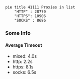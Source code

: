 
```mermaid
pie title 41111 Proxies in list
    "HTTP" : 28770
    "HTTPS": 10906
    "SOCKS" : 8686
```

### Some Info
#### Average Timeout

- mixed: 4.0s
- http: 2.2s
- https: 8.1s
- socks: 6.5s